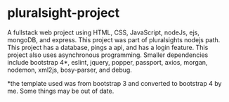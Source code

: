 # pluralsight-project
 A fullstack web project using HTML, CSS, JavaScript, nodeJs, ejs, mongoDB, and express.
 This project was part of pluralsights nodejs path. This project has a database, pings a api, and 
 has a login feature. This project also uses asynchronous programming. Smaller dependencies include 
 bootstrap 4*, eslint, jquery, popper, passport, axios, morgan, nodemon, xml2js, bosy-parser, and debug.
 
 
 
*the template used was from bootstrap 3 and converted to bootstrap 4 by me. Some things may be out of date.
